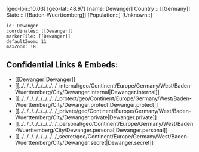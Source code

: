 ﻿---
location: [48.97,10.03] 
mapzoom: [7,12] 
mapmarker: city 
type: City
tags:
- geo/City


SpocWebEntityId: 29777
isDeleted: false
confidential: public

---
[geo-lon::10.03] 
[geo-lat::48.97] 
[name::Dewanger] 
Country :: [[Germany]]  
State :: [[Baden-Wuerttemberg]] 
[Population::] 
[Unknown::] 


```leaflet
id: Dewanger
coordinates: [[Dewanger]] 
markerFile: [[Dewanger]] 
defaultZoom: 11 
maxZoom: 18
```


## Confidential Links & Embeds: 
- [[Dewanger|Dewanger]]  
- [[../../../../../../../../_internal/geo/Continent/Europe/Germany/West/Baden-Wuerttemberg/City/Dewanger.internal|Dewanger.internal]] 
- [[../../../../../../../../_protect/geo/Continent/Europe/Germany/West/Baden-Wuerttemberg/City/Dewanger.protect|Dewanger.protect]] 
- [[../../../../../../../../_private/geo/Continent/Europe/Germany/West/Baden-Wuerttemberg/City/Dewanger.private|Dewanger.private]] 
- [[../../../../../../../../_personal/geo/Continent/Europe/Germany/West/Baden-Wuerttemberg/City/Dewanger.personal|Dewanger.personal]] 
- [[../../../../../../../../_secret/geo/Continent/Europe/Germany/West/Baden-Wuerttemberg/City/Dewanger.secret|Dewanger.secret]] 

